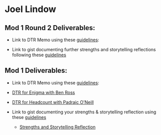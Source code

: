 # Joel Lindow

## Mod 1 Round 2 Deliverables:

* Link to DTR Memo using these [guidelines](https://github.com/turingschool/career-development-curriculum/blob/master/module_one/dtr_guidelines_memo.md):

* Link to gist documenting further strengths and storytelling reflections following these [guidelines](https://github.com/turingschool/career-development-curriculum/blob/master/module_one/strengths_storytelling_follow-up.md)

## Mod 1 Deliverables:
*  Link to DTR Memo using these [guidelines](https://github.com/turingschool/career-development-curriculum/blob/master/module_one/dtr_guidelines_memo.md):
  * [DTR for Enigma with Ben Ross](https://gist.github.com/JoelLindow/4493eac4e98ac6d7b0811e15de180049)
  * [DTR for Headcount with Padraic O'Neill](https://gist.github.com/JoelLindow/74019443d94a93d538d3e97cfc8f61ec)

* Link to gist documenting your strengths & storytelling reflection using these [guidelines](https://github.com/turingschool/career-development-curriculum/blob/master/module_one/strengths_storytelling_reflection.md)
  * [Strengths and Storytelling Reflection](https://gist.github.com/JoelLindow/4f6f2626a0bfe2ca58296e40ccaffeff)
